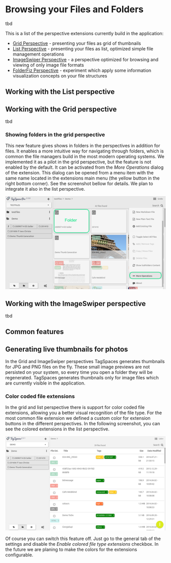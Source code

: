 # Browsing your Files and Folders

tbd

This is a list of the perspective extensions currently build in the application:
* [Grid Perspective](extensions/perspectiveGrid.html) - presenting your files as grid of thumbnails
* [List Perspective](extensions/perspectiveList.html) - presenting your files as list, optimized simple file management operations
* [ImageSwiper Perspective](extensions/perspectiveImageSwiper.html) - a perspective optimized for browsing and viewing of only image file formats
* [FolderFiz Perspective](extensions/perspectiveGraph.html) - experiment which apply some information visualization concepts on your file structures


## Working with the List perspective

## Working with the Grid perspective
tbd

### Showing folders in the grid perspective
This new feature gives shows in folders in the perspectives in addition for files. It enables a more intuitive way for navigating through folders, which is common the file managers build in the most modern operating systems. We implemented it as a pilot in the grid perspective, but the feature is not enabled by the default. It can be activated from the *More Operations* dialog of the extension. This dialog can be opened from a menu item with the same name located in the extensions main menu (the yellow button in the right bottom corner). See the screenshot bellow for details. We plan to integrate it also in the list perspective.

![subfolder support in the grid perspective](media/subfolder-support-grid-perspective.png)


## Working with the ImageSwiper perspective
tbd

## Common features

## Generating live thumbnails for photos

In the Grid and ImageSwiper perspectives TagSpaces generates thumbnails for JPG and PNG files on the fly. These small image previews are not persisted on your system, so every time you open a folder they will be regenerated. TagSpaces generates thumbnails only for image files which are currently visible in the application.

### Color coded file extensions
In the grid and list perspective there is support for color coded file extensions, allowing you a better visual recognition of the file type.  For the most common file extension we defined a custom color for extension buttons in the different perspectives. In the following screenshot, you can see the colored extensions in the list perspective.

![color codes file extensions in the list perspective](/media/color-coded-file-extensions-list.png)

Of course you can switch this feature off. Just go to the general tab of the settings and disable the *Enable colored file type extensions* checkbox. In the future we are planing to make the colors for the extensions configurable.